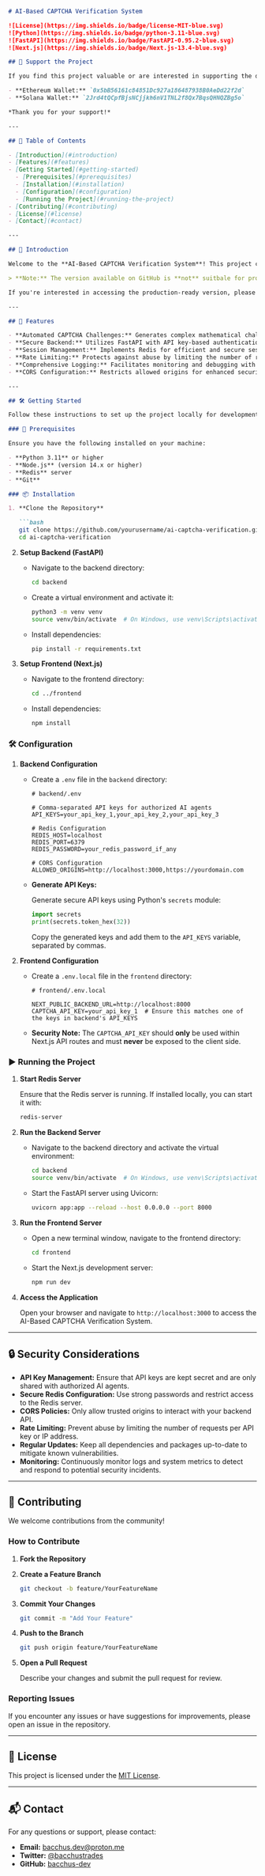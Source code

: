 ```markdown
# AI-Based CAPTCHA Verification System

![License](https://img.shields.io/badge/license-MIT-blue.svg)
![Python](https://img.shields.io/badge/python-3.11-blue.svg)
![FastAPI](https://img.shields.io/badge/FastAPI-0.95.2-blue.svg)
![Next.js](https://img.shields.io/badge/Next.js-13.4-blue.svg)

## 💖 Support the Project

If you find this project valuable or are interested in supporting the development of agentic protocols, feel free to contribute via Ethereum or Solana. Your contributions will help us maintain and improve this system, as well as further the development of innovative agent-based protocols.

- **Ethereum Wallet:** `0x5bB56161c84851Dc927a186487938B0AeDd22f2d`
- **Solana Wallet:** `2Jrd4tQCpfBjsNCjjkh6nV1TNL2f8Qx7BqsQHNQZBg5o`

*Thank you for your support!*

---

## 📄 Table of Contents

- [Introduction](#introduction)
- [Features](#features)
- [Getting Started](#getting-started)
  - [Prerequisites](#prerequisites)
  - [Installation](#installation)
  - [Configuration](#configuration)
  - [Running the Project](#running-the-project)
- [Contributing](#contributing)
- [License](#license)
- [Contact](#contact)

---

## 🚀 Introduction

Welcome to the **AI-Based CAPTCHA Verification System**! This project consists of a **Next.js** frontend and a **FastAPI** backend, leveraging **Redis** for session management. The system is designed to restrict access by presenting mathematical challenges that are automatically solved and verified, ensuring that only authorized AI agents can pass the CAPTCHA.

> **Note:** The version available on GitHub is **not** suitbale for production application environment. The GitHub repository currently contains API keys that are managed through configuration files. A production version includes enhanced security features and will be pushed soon.

If you're interested in accessing the production-ready version, please contact me.

---

## 🌟 Features

- **Automated CAPTCHA Challenges:** Generates complex mathematical challenges to verify authorized access.
- **Secure Backend:** Utilizes FastAPI with API key-based authentication to ensure only authorized agents can interact.
- **Session Management:** Implements Redis for efficient and secure session storage.
- **Rate Limiting:** Protects against abuse by limiting the number of requests per API key.
- **Comprehensive Logging:** Facilitates monitoring and debugging with detailed logs.
- **CORS Configuration:** Restricts allowed origins for enhanced security.

---

## 🛠 Getting Started

Follow these instructions to set up the project locally for development and testing purposes.

### 🔧 Prerequisites

Ensure you have the following installed on your machine:

- **Python 3.11** or higher
- **Node.js** (version 14.x or higher)
- **Redis** server
- **Git**

### 📦 Installation

1. **Clone the Repository**

   ```bash
   git clone https://github.com/yourusername/ai-captcha-verification.git
   cd ai-captcha-verification
   ```

2. **Setup Backend (FastAPI)**

   - Navigate to the backend directory:

     ```bash
     cd backend
     ```

   - Create a virtual environment and activate it:

     ```bash
     python3 -m venv venv
     source venv/bin/activate  # On Windows, use venv\Scripts\activate
     ```

   - Install dependencies:

     ```bash
     pip install -r requirements.txt
     ```

3. **Setup Frontend (Next.js)**

   - Navigate to the frontend directory:

     ```bash
     cd ../frontend
     ```

   - Install dependencies:

     ```bash
     npm install
     ```

### 🛠 Configuration

1. **Backend Configuration**

   - Create a `.env` file in the `backend` directory:

     ```env
     # backend/.env

     # Comma-separated API keys for authorized AI agents
     API_KEYS=your_api_key_1,your_api_key_2,your_api_key_3

     # Redis Configuration
     REDIS_HOST=localhost
     REDIS_PORT=6379
     REDIS_PASSWORD=your_redis_password_if_any

     # CORS Configuration
     ALLOWED_ORIGINS=http://localhost:3000,https://yourdomain.com
     ```

   - **Generate API Keys:**

     Generate secure API keys using Python's `secrets` module:

     ```python
     import secrets
     print(secrets.token_hex(32))
     ```

     Copy the generated keys and add them to the `API_KEYS` variable, separated by commas.

2. **Frontend Configuration**

   - Create a `.env.local` file in the `frontend` directory:

     ```env
     # frontend/.env.local

     NEXT_PUBLIC_BACKEND_URL=http://localhost:8000
     CAPTCHA_API_KEY=your_api_key_1  # Ensure this matches one of the keys in backend's API_KEYS
     ```

   - **Security Note:** The `CAPTCHA_API_KEY` should **only** be used within Next.js API routes and must **never** be exposed to the client side.

### ▶ Running the Project

1. **Start Redis Server**

   Ensure that the Redis server is running. If installed locally, you can start it with:

   ```bash
   redis-server
   ```

2. **Run the Backend Server**

   - Navigate to the backend directory and activate the virtual environment:

     ```bash
     cd backend
     source venv/bin/activate  # On Windows, use venv\Scripts\activate
     ```

   - Start the FastAPI server using Uvicorn:

     ```bash
     uvicorn app:app --reload --host 0.0.0.0 --port 8000
     ```

3. **Run the Frontend Server**

   - Open a new terminal window, navigate to the frontend directory:

     ```bash
     cd frontend
     ```

   - Start the Next.js development server:

     ```bash
     npm run dev
     ```

4. **Access the Application**

   Open your browser and navigate to `http://localhost:3000` to access the AI-Based CAPTCHA Verification System.


---

## 🔒 Security Considerations

- **API Key Management:** Ensure that API keys are kept secret and are only shared with authorized AI agents.
- **Secure Redis Configuration:** Use strong passwords and restrict access to the Redis server.
- **CORS Policies:** Only allow trusted origins to interact with your backend API.
- **Rate Limiting:** Prevent abuse by limiting the number of requests per API key or IP address.
- **Regular Updates:** Keep all dependencies and packages up-to-date to mitigate known vulnerabilities.
- **Monitoring:** Continuously monitor logs and system metrics to detect and respond to potential security incidents.

---

## 🤝 Contributing

We welcome contributions from the community!

### How to Contribute

1. **Fork the Repository**

2. **Create a Feature Branch**

   ```bash
   git checkout -b feature/YourFeatureName
   ```

3. **Commit Your Changes**

   ```bash
   git commit -m "Add Your Feature"
   ```

4. **Push to the Branch**

   ```bash
   git push origin feature/YourFeatureName
   ```

5. **Open a Pull Request**

   Describe your changes and submit the pull request for review.

### Reporting Issues

If you encounter any issues or have suggestions for improvements, please open an issue in the repository.

---

## 📄 License

This project is licensed under the [MIT License](LICENSE).

---

## 📬 Contact

For any questions or support, please contact:

- **Email:** bacchus.dev@proton.me
- **Twitter:** [@bacchustrades](https://twitter.com/bacchustrades)
- **GitHub:** [bacchus-dev](https://github.com/bacchus-dev)



```
